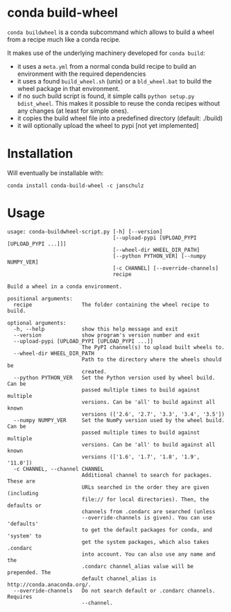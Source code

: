 conda build-wheel
=================

``conda buildwheel`` is a conda subcommand which allows to build a wheel from a recipe much like a
conda recipe.

It makes use of the underlying machinery developed for ``conda build``: 

 * it uses a `meta.yml` from a normal conda build recipe to build an environment with the required 
   dependencies
 * it uses a found `build_wheel.sh` (unix) or a `bld_wheel.bat` to build the wheel package in that 
   environment.
 * if no such build script is found, it simple calls `python setup.py bdist_wheel`. This makes it
   possible to reuse the conda recipes without any changes (at least for simple ones).
 * it copies the build wheel file into a predefined directory (default: ./build)
 * it will optionally upload the wheel to pypi [not yet implemented]
 

Installation
============
Will eventually be installable with:

```
conda install conda-build-wheel -c janschulz
```


Usage
======

```
usage: conda-buildwheel-script.py [-h] [--version]
                                  [--upload-pypi [UPLOAD_PYPI [UPLOAD_PYPI ...]]]
                                  [--wheel-dir WHEEL_DIR_PATH]
                                  [--python PYTHON_VER] [--numpy NUMPY_VER]
                                  [-c CHANNEL] [--override-channels]
                                  recipe

Build a wheel in a conda environment.

positional arguments:
  recipe                The folder containing the wheel recipe to build.

optional arguments:
  -h, --help            show this help message and exit
  --version             show program's version number and exit
  --upload-pypi [UPLOAD_PYPI [UPLOAD_PYPI ...]]
                        The PyPI channel(s) to upload built wheels to.
  --wheel-dir WHEEL_DIR_PATH
                        Path to the directory where the wheels should be
                        created.
  --python PYTHON_VER   Set the Python version used by wheel build. Can be
                        passed multiple times to build against multiple
                        versions. Can be 'all' to build against all known
                        versions (['2.6', '2.7', '3.3', '3.4', '3.5'])
  --numpy NUMPY_VER     Set the NumPy version used by the wheel build. Can be
                        passed multiple times to build against multiple
                        versions. Can be 'all' to build against all known
                        versions (['1.6', '1.7', '1.8', '1.9', '11.0'])
  -c CHANNEL, --channel CHANNEL
                        Additional channel to search for packages. These are
                        URLs searched in the order they are given (including
                        file:// for local directories). Then, the defaults or
                        channels from .condarc are searched (unless
                        --override-channels is given). You can use 'defaults'
                        to get the default packages for conda, and 'system' to
                        get the system packages, which also takes .condarc
                        into account. You can also use any name and the
                        .condarc channel_alias value will be prepended. The
                        default channel_alias is http://conda.anaconda.org/.
  --override-channels   Do not search default or .condarc channels. Requires
                        --channel.

```
